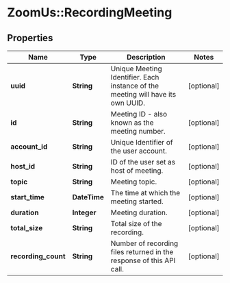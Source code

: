 # ZoomUs::RecordingMeeting

## Properties
Name | Type | Description | Notes
------------ | ------------- | ------------- | -------------
**uuid** | **String** | Unique Meeting Identifier. Each instance of the meeting will have its own UUID. | [optional] 
**id** | **String** | Meeting ID - also known as the meeting number. | [optional] 
**account_id** | **String** | Unique Identifier of the user account. | [optional] 
**host_id** | **String** | ID of the user set as host of meeting. | [optional] 
**topic** | **String** | Meeting topic. | [optional] 
**start_time** | **DateTime** | The time at which the meeting started. | [optional] 
**duration** | **Integer** | Meeting duration. | [optional] 
**total_size** | **String** | Total size of the recording. | [optional] 
**recording_count** | **String** | Number of recording files returned in the response of this API call. | [optional] 


